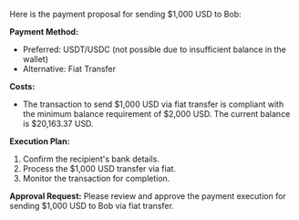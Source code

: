 Here is the payment proposal for sending $1,000 USD to Bob:

**Payment Method:** 
- Preferred: USDT/USDC (not possible due to insufficient balance in the wallet)
- Alternative: Fiat Transfer

**Costs:**
- The transaction to send $1,000 USD via fiat transfer is compliant with the minimum balance requirement of $2,000 USD. The current balance is $20,163.37 USD.

**Execution Plan:**
1. Confirm the recipient's bank details.
2. Process the $1,000 USD transfer via fiat.
3. Monitor the transaction for completion.

**Approval Request:**
Please review and approve the payment execution for sending $1,000 USD to Bob via fiat transfer.